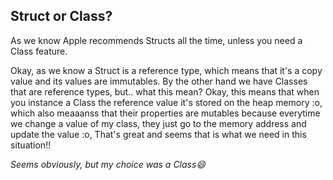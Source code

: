 
## Struct or Class? 

As we know Apple recommends Structs all the time, unless you need a Class feature.

Okay, as we know a Struct is a reference type, which means that it's a copy value and its values are immutables.  By the other hand we have Classes that are reference types, but.. what this mean? Okay, this means that when you instance a Class the reference value it's stored on the heap memory :o, which also meaaanss that their properties are mutables because everytime we change a value of my class, they just go to the memory address and update the value :o,  That's great and seems that is what we need in this situation!! 

*Seems obviously, but my choice was a Class😄*
